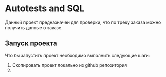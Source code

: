 # Autotests and SQL
Данный проект предназначен для проверки, что по треку заказа можно получить данные о заказе.

## Запуск проекта
Что бы запустить проект необходимо выполнить следующие шаги:  
1. Скопировать проект локально из github репозитория
2. 